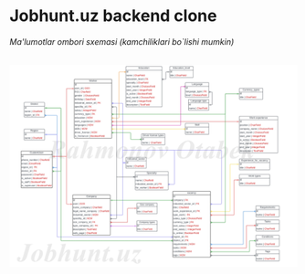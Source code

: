 # Jobhunt.uz backend clone   

######  Ma'lumotlar ombori sxemasi (kamchiliklari bo`lishi mumkin)
<img src="Jobhunt.uz DB.jpg">
 
